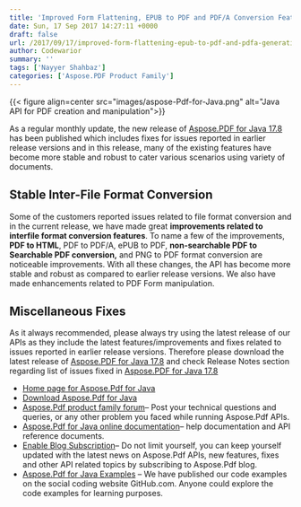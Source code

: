 ```yaml
---
title: 'Improved Form Flattening, EPUB to PDF and PDF/A Conversion Features for Java'
date: Sun, 17 Sep 2017 14:27:11 +0000
draft: false
url: /2017/09/17/improved-form-flattening-epub-to-pdf-and-pdfa-generation-features-with-aspose.pdf-for-java-17.8/
author: Codewarior
summary: ''
tags: ['Nayyer Shahbaz']
categories: ['Aspose.PDF Product Family']
---
```




{{< figure align=center src="images/aspose-Pdf-for-Java.png" alt="Java API for PDF creation and manipulation">}}


As a regular monthly update, the new release of [Aspose.PDF for Java 17.8][1] has been published which includes fixes for issues reported in earlier release versions and in this release, many of the existing features have become more stable and robust to cater various scenarios using variety of documents.

## Stable Inter-File Format Conversion

Some of the customers reported issues related to file format conversion and in the current release, we have made great **improvements related to interfile format conversion features**. To name a few of the improvements, **PDF to HTML**, PDF to PDF/A, ePUB to PDF, **non-searchable PDF to Searchable PDF conversion,** and PNG to PDF format conversion are noticeable improvements. With all these changes, the API has become more stable and robust as compared to earlier release versions. We also have made enhancements related to PDF Form manipulation.

## Miscellaneous Fixes

As it always recommended, please always try using the latest release of our APIs as they include the latest features/improvements and fixes related to issues reported in earlier release versions. Therefore please download the latest release of [Aspose.PDF for Java 17.8][2] and check Release Notes section regarding list of issues fixed in [Aspose.PDF for Java 17.8][3]

*   [Home page for Aspose.Pdf for Java][4]
*   [Download Aspose.Pdf for Java][5]
*   [Aspose.Pdf product family forum][6]– Post your technical questions and queries, or any other problem you faced while running Aspose.Pdf APIs.
*   [Aspose.Pdf for Java online documentation][7]– help documentation and API reference documents.
*   [Enable Blog Subscription][8]– Do not limit yourself, you can keep yourself updated with the latest news on Aspose.Pdf APIs, new features, fixes and other API related topics by subscribing to Aspose.Pdf blog.
*   [Aspose.Pdf for Java Examples][9] – We have published our code examples on the social coding website GitHub.com. Anyone could explore the code examples for learning purposes.




[1]: https://docs.aspose.com/display/pdfjava/Aspose.Pdf+for+Java+17.8+Release+Notes
[2]: https://downloads.aspose.com/pdf/java/new-releases/aspose.pdf-for-java-17.8/
[3]: https://docs.aspose.com/display/pdfjava/Aspose.Pdf+for+Java+17.8+Release+Notes
[4]: https://www.aspose.com/products/pdf/java
[5]: https://downloads.aspose.com/pdf/java
[6]: https://forum.aspose.com/c/pdf
[7]: https://docs.aspose.com/display/pdfjava/Home
[8]: https://blog.aspose.com/category/aspose-products/aspose-pdf-product-family/
[9]: https://github.com/aspose-pdf/Aspose.Pdf-for-Java




